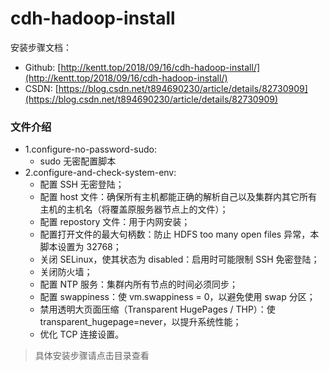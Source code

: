 # cdh-hadoop-install

安装步骤文档：
- Github: [http://kentt.top/2018/09/16/cdh-hadoop-install/](http://kentt.top/2018/09/16/cdh-hadoop-install/) 
- CSDN: [https://blog.csdn.net/t894690230/article/details/82730909](https://blog.csdn.net/t894690230/article/details/82730909)

### 文件介绍

- 1.configure-no-password-sudo:
    - sudo 无密配置脚本
- 2.configure-and-check-system-env: 
    - 配置 SSH 无密登陆；
    - 配置 host 文件：确保所有主机都能正确的解析自己以及集群内其它所有主机的主机名（将覆盖原服务器节点上的文件）；
    - 配置 repostory 文件：用于内网安装；
    - 配置打开文件的最大句柄数：防止 HDFS too many open files 异常，本脚本设置为 32768；
    - 关闭 SELinux，使其状态为 disabled：启用时可能限制 SSH 免密登陆；
    - 关闭防火墙；
    - 配置 NTP 服务：集群内所有节点的时间必须同步；
    - 配置 swappiness：使 vm.swappiness = 0，以避免使用 swap 分区；
    - 禁用透明大页面压缩（Transparent HugePages / THP）：使 transparent_hugepage=never，以提升系统性能；
    - 优化 TCP 连接设置。

> 具体安装步骤请点击目录查看